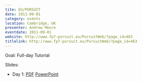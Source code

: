 ```yaml
---
tite: EU/PURSUIT
date: 2011-09-01
category: events
location: Cambridge, UK
presenter: Andrew Moore
eventdate: 2011-09-01
website: http://www.fp7-pursuit.eu/PursuitWeb/?page_id=463
titlelink: http://www.fp7-pursuit.eu/PursuitWeb/?page_id=463
---
```


Goal: Full-day Tutorial

Slides:
- Day 1: [PDF](http://www.cl.cam.ac.uk/research/srg/netos/netfpga/workshop/cambridge-september-2011/2011_NetFPGA_Day_tutorial_Cambridge.pdf) [PowerPoint](http://www.cl.cam.ac.uk/research/srg/netos/netfpga/workshop/cambridge-september-2011/2011_NetFPGA_Day_tutorial_Cambridge.ppt)
